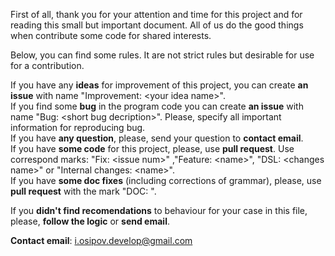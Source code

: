 First of all, thank you for your attention and time for this project and for reading this small but important document. 
All of us do the good things when contribute some code for shared interests.

Below, you can find some rules. It are not strict rules but desirable for use for a contribution.

If you have any **ideas** for improvement of this project, you can create **an issue** with name "Improvement: \<your idea name>".  
If you find some **bug** in the program code you can create **an issue** with name "Bug: \<short bug decription>". 
Please, specify all important information for reproducing bug.  
If you have **any question**, please, send your question to **contact email**.  
If you have **some code** for this project, please, use **pull request**. Use correspond marks: "Fix: \<issue num>" ,"Feature: \<name>", "DSL: \<changes name>" or "Internal changes: \<name>".  
If you have **some doc fixes** (including corrections of grammar), please, use **pull request** with the mark "DOC: ".  

If you **didn't find recomendations** to behaviour for your case in this file, please, **follow the logic** or **send email**.

**Contact email**: i.osipov.develop@gmail.com
